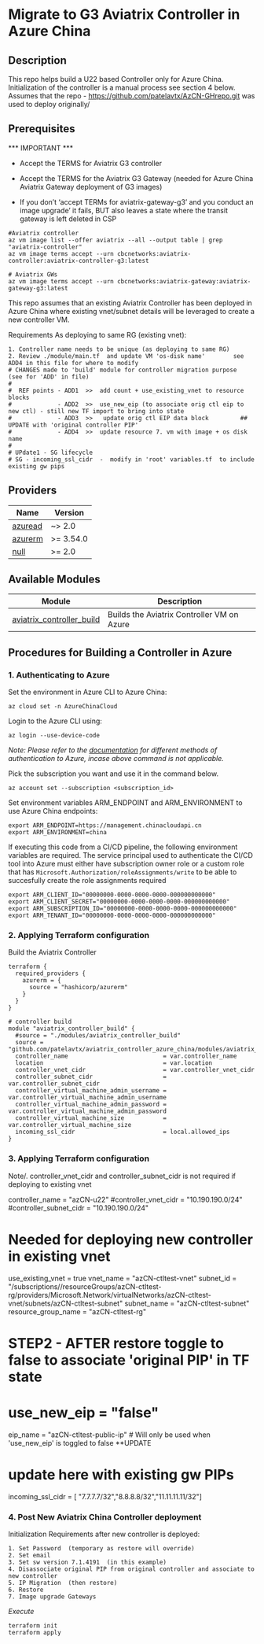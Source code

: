 # Migrate to G3 Aviatrix Controller in Azure China

## Description

This repo helps build a U22 based Controller only for Azure China.
Initialization of the controller is a manual process see section 4 below.
Assumes that the repo - https://github.com/patelavtx/AzCN-GHrepo.git was used to deploy originally/


## Prerequisites

*** IMPORTANT ***
-  Accept the TERMS for Aviatrix G3 controller
-  Accept the TERMS for the Aviatrix G3 Gateway (needed for Azure China Aviatrix Gateway deployment of G3 images)
 
-  If you don’t ‘accept TERMs for aviatrix-gateway-g3’ and you conduct an image upgrade’ it fails,  BUT also leaves a state where the transit gateway is left deleted in CSP

```shell
#Aviatrix controller
az vm image list --offer aviatrix --all --output table | grep "aviatrix-controller"
az vm image terms accept --urn cbcnetworks:aviatrix-controller:aviatrix-controller-g3:latest

# Aviatrix GWs
az vm image terms accept --urn cbcnetworks:aviatrix-gateway:aviatrix-gateway-g3:latest
```


This repo assumes that an existing Aviatrix Controller has been deployed in Azure China where existing vnet/subnet details will be leveraged to create a new controller VM.

Requirements
As deploying to same RG (existing vnet):

```shell
1. Controller name needs to be unique (as deploying to same RG)
2. Review ./module/main.tf  and update VM 'os-disk name'        see ADD4 in this file for where to modify
# CHANGES made to 'build' module for controller migration purpose  (see for 'ADD' in file)
#
#  REF points - ADD1  >>  add count + use_existing_vnet to resource blocks
#             - ADD2  >>  use_new_eip (to associate orig ctl eip to new ctl) - still new TF import to bring into state  
#             - ADD3  >>   update orig ctl EIP data block         ## UPDATE with 'original controller PIP'
#             - ADD4  >>  update resource 7. vm with image + os disk name             
#
# UPdate1 - SG lifecycle
# SG - incoming_ssl_cidr  -  modify in 'root' variables.tf  to include existing gw pips    

```


## Providers

| Name | Version |
|------|---------|
| <a name="provider_azuread"></a> [azuread](#provider\_azuread) | ~> 2.0 |
| <a name="provider_azurerm"></a> [azurerm](#provider\_azurerm) | \>= 3.54.0 |
| <a name="provider_null"></a> [null](#provider\_null) | \>= 2.0 |


## Available Modules

Module  | Description |
| ------- | ----------- |
|[aviatrix_controller_build](modules/aviatrix_controller_build) |Builds the Aviatrix Controller VM on Azure |



## Procedures for Building  a Controller in Azure


### 1. Authenticating to Azure

Set the environment in Azure CLI to Azure China:

```shell
az cloud set -n AzureChinaCloud
```

Login to the Azure CLI using:

```shell
az login --use-device-code
````
*Note: Please refer to the [documentation](https://registry.terraform.io/providers/hashicorp/azuread/latest/docs#authenticating-to-azure-active-directory) for different methods of authentication to Azure, incase above command is not applicable.*

Pick the subscription you want and use it in the command below.

```shell
az account set --subscription <subscription_id>
```

Set environment variables ARM_ENDPOINT and ARM_ENVIRONMENT to use Azure China endpoints:

  ``` shell
  export ARM_ENDPOINT=https://management.chinacloudapi.cn
  export ARM_ENVIRONMENT=china
  ```

If executing this code from a CI/CD pipeline, the following environment variables are required. The service principal used to authenticate the CI/CD tool into Azure must either have subscription owner role or a custom role that has `Microsoft.Authorization/roleAssignments/write` to be able to succesfully create the role assignments required

``` shell
export ARM_CLIENT_ID="00000000-0000-0000-0000-000000000000"
export ARM_CLIENT_SECRET="00000000-0000-0000-0000-000000000000"
export ARM_SUBSCRIPTION_ID="00000000-0000-0000-0000-000000000000"
export ARM_TENANT_ID="00000000-0000-0000-0000-000000000000"
```


### 2. Applying Terraform configuration 

Build the Aviatrix Controller

```hcl
terraform {
  required_providers {
    azurerm = {
      source = "hashicorp/azurerm"
    }
  }
}

# controller build
module "aviatrix_controller_build" {
  #source = "./modules/aviatrix_controller_build"
  source = "github.com/patelavtx/aviatrix_controller_azure_china/modules/aviatrix_controller_build"
  controller_name                           = var.controller_name
  location                                  = var.location
  controller_vnet_cidr                      = var.controller_vnet_cidr
  controller_subnet_cidr                    = var.controller_subnet_cidr
  controller_virtual_machine_admin_username = var.controller_virtual_machine_admin_username
  controller_virtual_machine_admin_password = var.controller_virtual_machine_admin_password
  controller_virtual_machine_size           = var.controller_virtual_machine_size
  incoming_ssl_cidr                         = local.allowed_ips
}
```




### 3. Applying Terraform configuration 
Note/.  controller_vnet_cidr and controller_subnet_cidr is not required if deploying to existing vnet


controller_name = "azCN-u22"
#controller_vnet_cidr = "10.190.190.0/24"
#controller_subnet_cidr = "10.190.190.0/24"


# Needed for deploying new controller in existing vnet  
use_existing_vnet = true
vnet_name = "azCN-ctltest-vnet"
subnet_id = "/subscriptions/<subscriptionID>/resourceGroups/azCN-ctltest-rg/providers/Microsoft.Network/virtualNetworks/azCN-ctltest-vnet/subnets/azCN-ctltest-subnet"
subnet_name =  "azCN-ctltest-subnet"
resource_group_name = "azCN-ctltest-rg"

# STEP2  - AFTER restore toggle to false to associate 'original PIP' in TF state
# use_new_eip = "false"                  
eip_name = "azCN-ctltest-public-ip"      #  Will only be used when 'use_new_eip' is toggled to false **UPDATE

# update here with existing gw PIPs
incoming_ssl_cidr = [ "7.7.7.7/32","8.8.8.8/32","11.11.11.11/32"]



### 4. Post New Aviatrix China Controller deployment

Initialization Requirements after new controller is deployed:
```shell
1. Set Password  (temporary as restore will override)
2. Set email
3. Set sw version 7.1.4191  (in this example)
4. Disassociate original PIP from original controller and associate to new controller
5. IP Migration  (then restore)
6. Restore
7. Image upgrade Gateways
```



*Execute*

```shell
terraform init
terraform apply
```
